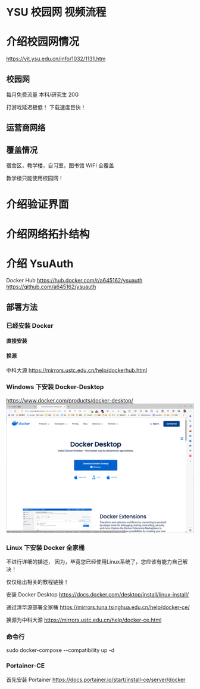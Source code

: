 # YSU 校园网 视频流程

# 介绍校园网情况

https://yit.ysu.edu.cn/info/1032/1131.htm

## 校园网

每月免费流量
本科/研究生 20G

打游戏延迟极低！
下载速度巨快！

## 运营商网络

## 覆盖情况

宿舍区，教学楼，自习室，图书馆 WIFI 全覆盖

教学楼只能使用校园网！

# 介绍验证界面

# 介绍网络拓扑结构

# 介绍 YsuAuth

Docker Hub
https://hub.docker.com/r/a645162/ysuauth
https://github.com/a645162/ysuauth

## 部署方法

### 已经安装 Docker

#### 直接安装

#### 换源

中科大源
https://mirrors.ustc.edu.cn/help/dockerhub.html

### Windows 下安装 Docker-Desktop

https://www.docker.com/products/docker-desktop/
![](image/YSU校园网/1689320021975.png)

### Linux 下安装 Docker 全家桶

不进行详细的描述，
因为，毕竟您已经使用Linux系统了，您应该有能力自己解决！

仅仅给出相关的教程链接！

安装 Docker Desktop
https://docs.docker.com/desktop/install/linux-install/

通过清华源部署全家桶
https://mirrors.tuna.tsinghua.edu.cn/help/docker-ce/

换源为中科大源
https://mirrors.ustc.edu.cn/help/docker-ce.html

### 命令行

sudo docker-compose --compatibility up -d

### Portainer-CE

首先安装 Portainer
https://docs.portainer.io/start/install-ce/server/docker


